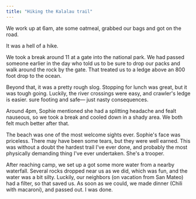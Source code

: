```yaml
---
title: "Hiking the Kalalau trail"
---
```


We work up at 6am, ate some oatmeal, grabbed our bags and got on the road.

It was a hell of a hike.

We took a break around 11 at a gate into the national park. We had passed someone earlier in the day who told us to be sure to drop our packs and walk around the rock by the gate. That treated us to a ledge above an 800 foot drop to the ocean.

Beyond that, it was a pretty rough slog. Stopping for lunch was great, but it was tough going. Luckily, the river crossings were easy, and crawler's ledge is easier. sure footing and safe— just nasty consequences.

Around 4pm, Sophie mentioned she had a splitting headache and fealt nauseous, so we took a break and cooled down in a shady area. We both felt much better after that.

The beach was one of the most welcome sights ever. Sophie's face was priceless. There may have been some tears, but they were well earned. This was without a doubt the hardest trail I've ever done, and probably the most physically demanding thing I've ever undertaken. She's a trooper.

After reaching camp, we set up a got some more water from a nearby waterfall. Several rocks dropped near us as we did, which was fun, and the water was a bit silty. Luckily, our neighbors (on vacation from San Mateo) had a filter, so that saved us. As soon as we could, we made dinner (Chili with macaroni), and passed out. I was done.

